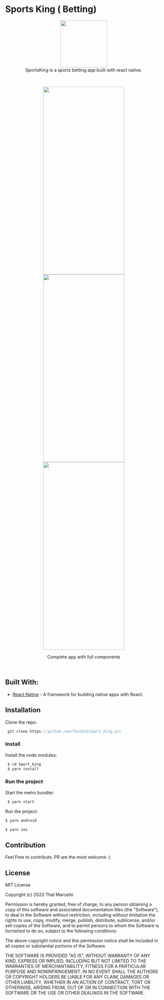 # Sports King ( Betting)

<p align="center">
  <img width="150" height="150" src="https://github.com/ThalKod/Sport_King/assets/32584079/109800ad-91db-4c9f-bb0c-15bf1aa0be15"> </br>
  SportsKing is a sports betting app built with react native.
</p>

</br>

<p align="center">
  <img width="260" height="600" src="https://github.com/ThalKod/Sport_King/assets/32584079/bf5d371d-fd21-45b0-bf46-57babc8ed971">
  <img width="260" height="600" src="https://github.com/ThalKod/Sport_King/assets/32584079/96eed5ae-2280-4788-8fd2-24e49b6df369">
  <img width="260" height="600" src="https://github.com/ThalKod/Sport_King/assets/32584079/2d6de955-8e68-4e50-8912-f4bbc7c0b1b0">

  <p align="center">
      Complete app with full components
  </p>
</p>

</br>

## Built With:
* [React Native](https://facebook.github.io/react-native/) - A framework for building native apps with React.

## Installation

Clone the repo:
```js
 git clone https://github.com/ThalKod/Sport_King.git
```
 ### Install
 
 Install the node modules:
 
 ```bash
  $ cd Sport_king
  $ yarn install
 ```
 ### Run the project

 Start the metro bundler:
 
 ```bash
  $ yarn start
 ```

  Run the project:
  ```bash
  $ yarn android

  $ yarn ios
 ``` 

## Contribution

Feel Free to contribute, PR are the most welcome :)

## License

MIT License

Copyright (c) 2023 Thal Marcelin

Permission is hereby granted, free of charge, to any person obtaining a copy
of this software and associated documentation files (the "Software"), to deal
in the Software without restriction, including without limitation the rights
to use, copy, modify, merge, publish, distribute, sublicense, and/or sell
copies of the Software, and to permit persons to whom the Software is
furnished to do so, subject to the following conditions:

The above copyright notice and this permission notice shall be included in all
copies or substantial portions of the Software.

THE SOFTWARE IS PROVIDED "AS IS", WITHOUT WARRANTY OF ANY KIND, EXPRESS OR
IMPLIED, INCLUDING BUT NOT LIMITED TO THE WARRANTIES OF MERCHANTABILITY,
FITNESS FOR A PARTICULAR PURPOSE AND NONINFRINGEMENT. IN NO EVENT SHALL THE
AUTHORS OR COPYRIGHT HOLDERS BE LIABLE FOR ANY CLAIM, DAMAGES OR OTHER
LIABILITY, WHETHER IN AN ACTION OF CONTRACT, TORT OR OTHERWISE, ARISING FROM,
OUT OF OR IN CONNECTION WITH THE SOFTWARE OR THE USE OR OTHER DEALINGS IN THE
SOFTWARE.

